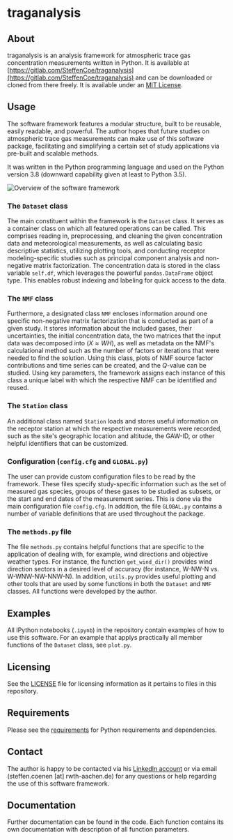 # traganalysis

## About

traganalysis is an analysis framework for atmospheric trace gas concentration measurements written in Python. It is available at [https://gitlab.com/SteffenCoe/traganalysis](https://gitlab.com/SteffenCoe/traganalysis) and can be downloaded or cloned from there freely. It is available under an [MIT License](LICENSE).

## Usage

The software framework features a modular structure, built to be reusable, easily readable, and powerful. The author hopes that future studies on atmospheric trace gas measurements can make use of this software package, facilitating and simplifying a certain set of study applications via pre-built and scalable methods.

It was written in the Python programming language and used on the Python version 3.8 (downward capability given at least to Python 3.5).

![Overview of the software framework](img/framework_overview.png)

### The `Dataset` class

The main constituent within the framework is the `Dataset` class. It serves as a container class on which all featured operations can be called. This comprises reading in, preprocessing, and cleaning the given concentration data and meteorological measurements, as well as calculating basic descriptive statistics, utilizing plotting tools, and conducting receptor modeling-specific studies such as principal component analysis and non-negative matrix factorization. The concentration data is stored in the class variable `self.df`, which leverages the powerful `pandas.DataFrame` object type. This enables robust indexing and labeling for quick access to the data.

### The `NMF` class

Furthermore, a designated class `NMF` encloses information around one specific non-negative matrix factorization that is conducted as part of a given study. It stores information about the included gases, their uncertainties, the initial concentration data, the two matrices that the input data was decomposed into ($X \approx WH$), as well as metadata on the NMF's calculational method such as the number of factors or iterations that were needed to find the solution. Using this class, plots of NMF source factor contributions and time series can be created, and the $Q$-value can be studied. Using key parameters, the framework assigns each instance of this class a unique label with which the respective NMF can be identified and reused. 

### The `Station` class

An additional class named `Station` loads and stores useful information on the receptor station at which the respective measurements were recorded, such as the site's geographic location and altitude, the GAW-ID, or other helpful identifiers that can be customized. 

### Configuration (`config.cfg` and `GLOBAL.py`)

The user can provide custom configuration files to be read by the framework. These files specify study-specific information such as the set of measured gas species, groups of these gases to be studied as subsets, or the start and end dates of the measurement series. This is done via the main configuration file `config.cfg`. In addition, the file `GLOBAL.py` contains a number of variable definitions that are used throughout the package.

### The `methods.py` file

The file `methods.py` contains helpful functions that are specific to the application of dealing with, for example, wind directions and objective weather types. For instance, the function `get_wind_dir()` provides wind direction sectors in a desired level of accuracy (for instance, W-NW-N vs. W-WNW-NW-NNW-N). In addition, `utils.py` provides useful plotting and other tools that are used by some functions in both the `Dataset` and `NMF` classes. All functions were developed by the author.

## Examples

All IPython notebooks (`.ipynb`) in the repository contain examples of how to use this software. For an example that applys practically all member functions of the `Dataset` class, see `plot.py`.

## Licensing

See the [LICENSE](LICENSE) file for licensing information as it pertains to
files in this repository.

## Requirements

Please see the [requirements](requirements.txt) for Python requirements and dependencies.

## Contact

The author is happy to be contacted via his [LinkedIn account](https://www.linkedin.com/in/steffen-coenen/) or via email (steffen.coenen [at] rwth-aachen.de) for any questions or help regarding the use of this software framework.

## Documentation

Further documentation can be found in the code. Each function contains its own documentation with description of all function parameters.
